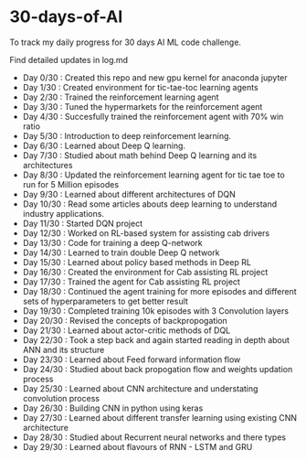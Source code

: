 # 30-days-of-AI
 To track my daily progress for 30 days AI ML code challenge. 

Find detailed updates in log.md 

- Day 0/30 : Created this repo and new gpu kernel for anaconda jupyter
- Day 1/30 : Created environment for tic-tae-toc learning agents 
- Day 2/30 : Trained the reinforcement learning agent
- Day 3/30 : Tuned the hypermarkets for the reinforcement agent
- Day 4/30 : Succesfully trained the reinforcement agent with 70% win ratio 
- Day 5/30 : Introduction to deep reinforcement learning. 
- Day 6/30 : Learned about Deep Q learning.
- Day 7/30 : Studied about math behind Deep Q learning and its architectures 
- Day 8/30 : Updated the reinforcement learning agent for tic tae toe to run for 5 Million episodes
- Day 9/30 : Learned about different architectures of DQN 
- Day 10/30 : Read some articles abouts deep learning to understand industry applications.
- Day 11/30 : Started DQN project
- Day 12/30 : Worked on RL-based system for assisting cab drivers
- Day 13/30 : Code for training a deep Q-network
- Day 14/30 : Learned to train double Deep Q network  
- Day 15/30 : Learned about policy based methods in Deep RL 
- Day 16/30 : Created the environment for Cab assisting RL project  
- Day 17/30 : Trained the agent for Cab assisting RL project
- Day 18/30 : Continued the agent training for more episodes and different sets of hyperparameters to get better result
- Day 19/30 : Completed training 10k episodes with 3 Convolution layers 
- Day 20/30 : Revised the concepts of backpropogation 
- Day 21/30 : Learned about actor-critic methods of DQL
- Day 22/30 : Took a step back and again started reading in depth about ANN and its structure 
- Day 23/30 : Learned about Feed forward information flow 
- Day 24/30 : Studied about back propogation flow and weights updation process 
- Day 25/30 : Learned about CNN architecture and understating convolution process
- Day 26/30 : Building CNN in python using keras
- Day 27/30 : Learned about different transfer learning using existing CNN architecture
- Day 28/30 : Studied about Recurrent neural networks and there types
- Day 29/30 : Learned about flavours of RNN - LSTM and GRU 
